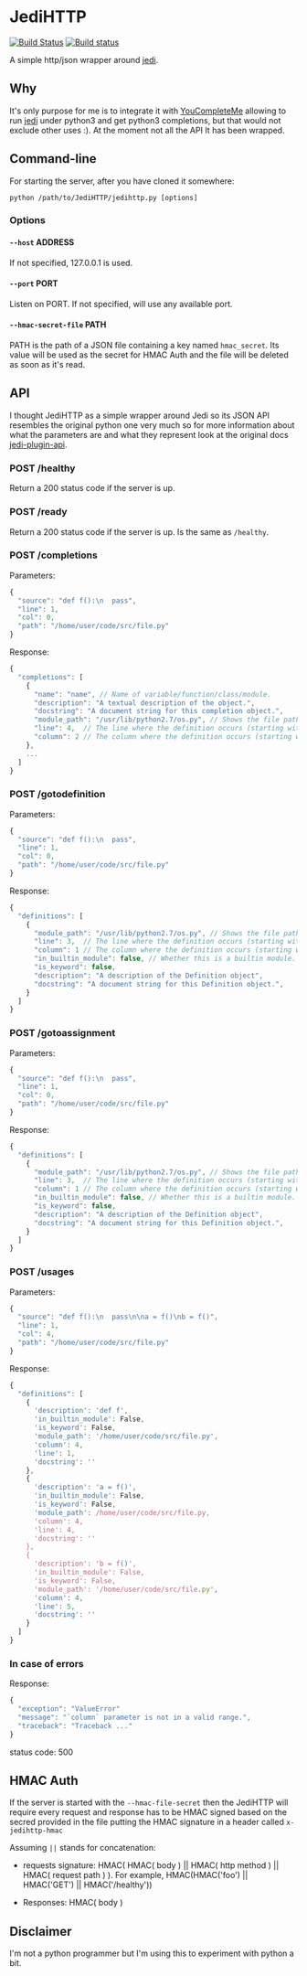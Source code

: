 # JediHTTP

[![Build Status](https://travis-ci.org/vheon/JediHTTP.svg?branch=master)](https://travis-ci.org/vheon/JediHTTP)
[![Build status](https://ci.appveyor.com/api/projects/status/28ebc35ocjk9eaew/branch/master?svg=true)](https://ci.appveyor.com/project/vheon/jedihttp/branch/master)


A simple http/json wrapper around [jedi][].

## Why

It's only purpose for me is to integrate it with [YouCompleteMe][] allowing to
run [jedi][] under python3 and get python3 completions, but that would not
exclude other uses :). At the moment not all the API It has been wrapped.

## Command-line

For starting the server, after you have cloned it somewhere:

```
python /path/to/JediHTTP/jedihttp.py [options]
```

### Options

#### `--host` ADDRESS

If not specified, 127.0.0.1 is used.

#### `--port` PORT

Listen on PORT. If not specified, will use any available port.

#### `--hmac-secret-file` PATH

PATH is the path of a JSON file containing a key named `hmac_secret`. Its value
will be used as the secret for HMAC Auth and the file will be deleted as soon
as it's read.

## API

I thought JediHTTP as a simple wrapper around Jedi so its JSON API resembles
the original python one very much so for more information about what the
parameters are and what they represent look at the original docs
[jedi-plugin-api][].


### POST /healthy

Return a 200 status code if the server is up.

### POST /ready

Return a 200 status code if the server is up. Is the same as `/healthy`.

### POST /completions

Parameters:

```javascript
{
  "source": "def f():\n  pass",
  "line": 1,
  "col": 0,
  "path": "/home/user/code/src/file.py"
}
```

Response:

```javascript
{
  "completions": [
    {
      "name": "name", // Name of variable/function/class/module.
      "description": "A textual description of the object.",
      "docstring": "A document string for this completion object.",
      "module_path": "/usr/lib/python2.7/os.py", // Shows the file path of a module
      "line": 4,  // The line where the definition occurs (starting with 1).
      "column": 2 // The column where the definition occurs (starting with 0).
    },
    ...
  ]
}
```

### POST /gotodefinition

Parameters:

```javascript
{
  "source": "def f():\n  pass",
  "line": 1,
  "col": 0,
  "path": "/home/user/code/src/file.py"
}
```

Response:

```javascript
{
  "definitions": [
    {
      "module_path": "/usr/lib/python2.7/os.py", // Shows the file path of a module
      "line": 3,  // The line where the definition occurs (starting with 1).
      "column": 1 // The column where the definition occurs (starting with 0).
      "in_builtin_module": false, // Whether this is a builtin module.
      "is_keyword": false,
      "description": "A description of the Definition object",
      "docstring": "A document string for this Definition object.",
    }
  ]
}
```

### POST /gotoassignment

Parameters:

```javascript
{
  "source": "def f():\n  pass",
  "line": 1,
  "col": 0,
  "path": "/home/user/code/src/file.py"
}
```

Response:

```javascript
{
  "definitions": [
    {
      "module_path": "/usr/lib/python2.7/os.py", // Shows the file path of a module
      "line": 3,  // The line where the definition occurs (starting with 1).
      "column": 1 // The column where the definition occurs (starting with 0).
      "in_builtin_module": false, // Whether this is a builtin module.
      "is_keyword": false,
      "description": "A description of the Definition object",
      "docstring": "A document string for this Definition object.",
    }
  ]
}
```

### POST /usages

Parameters:

```javascript
{
  "source": "def f():\n  pass\n\na = f()\nb = f()",
  "line": 1,
  "col": 4,
  "path": "/home/user/code/src/file.py"
}
```

Response:

```javascript
{
  "definitions": [
    {
      'description': 'def f',
      'in_builtin_module': False,
      'is_keyword': False,
      'module_path': '/home/user/code/src/file.py',
      'column': 4,
      'line': 1,
      'docstring': ''
    },
    {
      'description': 'a = f()',
      'in_builtin_module': False,
      'is_keyword': False,
      'module_path': /home/user/code/src/file.py,
      'column': 4,
      'line': 4,
      'docstring': ''
    },
    {
      'description': 'b = f()',
      'in_builtin_module': False,
      'is_keyword': False,
      'module_path': '/home/user/code/src/file.py',
      'column': 4,
      'line': 5,
      'docstring': ''
    }
  ]
}
```

### In case of errors

Response:

```javascript
{
  "exception": "ValueError"
  "message": "`column` parameter is not in a valid range.",
  "traceback": "Traceback ..."
}
```

status code: 500

## HMAC Auth

If the server is started with the `--hmac-file-secret` then the JediHTTP will
require every request and response has to be HMAC signed based on the secred
provided in the file putting the HMAC signature in a header called `x-jedihttp-hmac`

Assuming `||` stands for concatenation:

- requests signature: HMAC( HMAC( body ) || HMAC( http method ) || HMAC( request path ) ).
  For example, HMAC(HMAC('foo') || HMAC('GET') || HMAC('/healthy'))

- Responses: HMAC( body )


## Disclaimer

I'm not a python programmer but I'm using this to experiment with python a bit.

[jedi]: http://github.com/davidhalter/jedi
[jedi-plugin-api]: http://jedi.jedidjah.ch/en/latest/docs/plugin-api.html#module-jedi.api
[YouCompleteMe]: http://github.com/Valloric/YouCompleteMe

